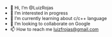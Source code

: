- 👋 Hi, I’m @LuizRojas
- 👀 I’m interested in progress
- 🌱 I’m currently learning about c/c++ language
- 💞️ I’m looking to collaborate on Google 
- 📫 How to reach me luizfrojas@gmail.com

<!---
LuizRojas/LuizRojas is a ✨ special ✨ repository because its `README.md` (this file) appears on your GitHub profile.
You can click the Preview link to take a look at your changes.
--->
